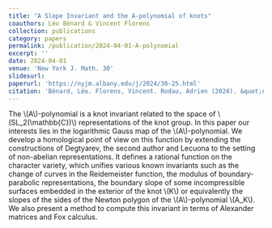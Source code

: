 ```yaml
---
title: "A Slope Invariant and the A-polynomial of knots"
coauthors: Léo Bénard & Vincent Florens
collection: publications
category: papers
permalink: /publication/2024-04-01-A-polynomial
excerpt: ''
date: 2024-04-01
venue: 'New York J. Math. 30'
slidesurl:
paperurl: 'https://nyjm.albany.edu/j/2024/30-25.html'
citation: 'Bénard, Léo. Florens, Vincent. Rodau, Adrien (2024). &quot;A Slope Invariant and the A-polynomial of knots.&quot; <i>New York J. Math.</i> 30.'
---
```


The \\(A\\)-polynomial is a knot invariant related to the space of \\(SL_2(\mathbb{C})\\) representations of the knot group. In this paper our interests lies in the logarithmic Gauss map of the \\(A\\)-polynomial. We develop a homological point of view on this function by extending the constructions of Degtyarev, the second author and Lecuona to the setting of non-abelian representations. It defines a rational function on the character variety, which unifies various known invariants such as the change of curves in the Reidemeister function, the modulus of boundary-parabolic representations, the boundary slope of some incompressible surfaces embedded in the exterior of the knot \\(K\\) or equivalently the slopes of the sides of the Newton polygon of the \\(A\\)-polynomial \\(A_K\\). We also present a method to compute this invariant in terms of Alexander matrices and Fox calculus.
